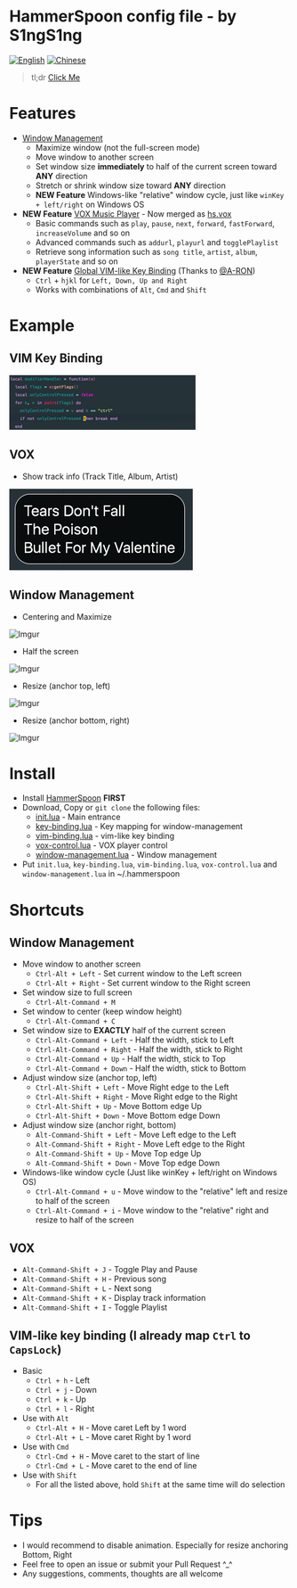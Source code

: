 HammerSpoon config file - by S1ngS1ng
=======

[![English](https://jaywcjlove.github.io/sb/lang/english.svg)](https://github.com/S1ngS1ng/HammerSpoon) [![Chinese](https://jaywcjlove.github.io/sb/lang/chinese.svg)](README-cn.md)

> tl;dr [Click Me](#install)

# Features
* [Window Management](window-management.lua)
    * Maximize window (not the full-screen mode)
    * Move window to another screen
    * Set window size **immediately** to half of the current screen toward **ANY** direction
    * Stretch or shrink window size toward **ANY** direction
    * **NEW Feature** Windows-like "relative" window cycle, just like `winKey + left/right` on Windows OS
* **NEW Feature** [VOX Music Player](vox-control.lua) - Now merged as [hs.vox](http://www.hammerspoon.org/docs/hs.vox.html)
    * Basic commands such as `play`, `pause`, `next`, `forward`, `fastForward`, `increaseVolume` and so on
    * Advanced commands such as `addurl`, `playurl` and `togglePlaylist`
    * Retrieve song information such as `song title`, `artist`, `album`, `playerState` and so on
* **NEW Feature** [Global VIM-like Key Binding](vim-binding.lua) (Thanks to [@A-RON](https://github.com/asmagill))
    * `Ctrl` + `hjkl` for `Left, Down, Up and Right`
    * Works with combinations of `Alt`, `Cmd` and `Shift`

# Example
## VIM Key Binding
![vim-key-binding](./assets/vim-key-binding(block-caret).gif)

## VOX
* Show track info (Track Title, Album, Artist)

![TrackInfo](./assets/vox-track-info.jpg)

## Window Management
* Centering and Maximize

![Imgur](http://i.imgur.com/okNaoJW.gif)

* Half the screen

![Imgur](http://i.imgur.com/VNo7nCI.gif)

* Resize (anchor top, left)

![Imgur](http://i.imgur.com/vIqDMUD.gif)

* Resize (anchor bottom, right)

![Imgur](http://i.imgur.com/fiIfeXe.gif)

# Install
* Install [HammerSpoon](https://github.com/Hammerspoon/hammerspoon)  **FIRST** 
* Download, Copy or `git clone` the following files:
    * [init.lua](https://github.com/S1ngS1ng/HammerSpoon/blob/master/init.lua) - Main entrance
    * [key-binding.lua](https://github.com/S1ngS1ng/HammerSpoon/blob/master/key-binding.lua) - Key mapping for window-management
    * [vim-binding.lua](https://github.com/S1ngS1ng/HammerSpoon/blob/master/vim-binding.lua) - vim-like key binding
    * [vox-control.lua](https://github.com/S1ngS1ng/HammerSpoon/blob/master/vox-control.lua) - VOX player control
    * [window-management.lua](https://github.com/S1ngS1ng/HammerSpoon/blob/master/window-management.lua) - Window management
* Put `init.lua`, `key-binding.lua`, `vim-binding.lua`, `vox-control.lua` and `window-management.lua` in ~/.hammerspoon

# Shortcuts

## Window Management
* Move window to another screen
	* `Ctrl-Alt + Left` - Set current window to the Left screen
	* `Ctrl-Alt + Right` - Set current window to the Right screen
* Set window size to full screen
	* `Ctrl-Alt-Command + M`
* Set window to center (keep window height)
	* `Ctrl-Alt-Command + C`
* Set window size to **EXACTLY** half of the current screen
	* `Ctrl-Alt-Command + Left` - Half the width, stick to Left
	* `Ctrl-Alt-Command + Right` - Half the width, stick to Right
	* `Ctrl-Alt-Command + Up` - Half the width, stick to Top
	* `Ctrl-Alt-Command + Down` - Half the width, stick to Bottom
* Adjust window size (anchor top, left)
	* `Ctrl-Alt-Shift + Left` - Move Right edge to the Left
	* `Ctrl-Alt-Shift + Right` - Move Right edge to the Right
	* `Ctrl-Alt-Shift + Up` - Move Bottom edge Up
	* `Ctrl-Alt-Shift + Down` - Move Bottom edge Down
* Adjust window size (anchor right, bottom)
	* `Alt-Command-Shift + Left` - Move Left edge to the Left
	* `Alt-Command-Shift + Right` - Move Left edge to the Right
	* `Alt-Command-Shift + Up` - Move Top edge Up
	* `Alt-Command-Shift + Down` - Move Top edge Down
* Windows-like window cycle (Just like winKey + left/right on Windows OS)
    * `Ctrl-Alt-Command + u` - Move window to the "relative" left and resize to half of the screen
    * `Ctrl-Alt-Command + i` - Move window to the "relative" right and resize to half of the screen

## VOX
* `Alt-Command-Shift + J` - Toggle Play and Pause
* `Alt-Command-Shift + H` - Previous song
* `Alt-Command-Shift + L` - Next song
* `Alt-Command-Shift + K` - Display track information
* `Alt-Command-Shift + I` - Toggle Playlist

## VIM-like key binding (I already map `Ctrl` to `CapsLock`)
* Basic
    * `Ctrl + h` - Left
    * `Ctrl + j` - Down
    * `Ctrl + k` - Up
    * `Ctrl + l` - Right
* Use with `Alt`
    * `Ctrl-Alt + H` - Move caret Left by 1 word
    * `Ctrl-Alt + L` - Move caret Right by 1 word
* Use with `Cmd`
    * `Ctrl-Cmd + H` - Move caret to the start of line
    * `Ctrl-Cmd + L` - Move caret to the end of line
* Use with `Shift`
    * For all the listed above, hold `Shift` at the same time will do selection

# Tips
* I would recommend to disable animation. Especially for resize anchoring Bottom, Right
* Feel free to open an issue or submit your Pull Request ^_^
* Any suggestions, comments, thoughts are all welcome

